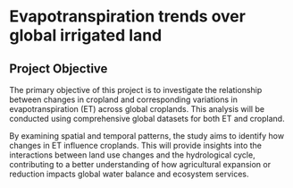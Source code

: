# Evapotranspiration trends over global irrigated land

## Project Objective

The primary objective of this project is to investigate the relationship between changes in cropland and corresponding variations in evapotranspiration (ET) across global croplands. This analysis will be conducted using comprehensive global datasets for both ET and cropland.

By examining spatial and temporal patterns, the study aims to identify how changes in ET influence croplands. This will provide insights into the interactions between land use changes and the hydrological cycle, contributing to a better understanding of how agricultural expansion or reduction impacts global water balance and ecosystem services.
